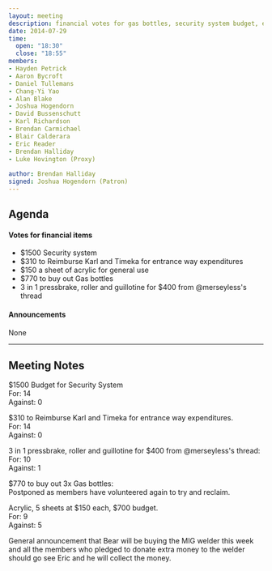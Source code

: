 ```yaml
---
layout: meeting
description: financial votes for gas bottles, security system budget, entranceway renovations, acrylic and 3-in-1 pressbrake
date: 2014-07-29
time:
  open: "18:30"
  close: "18:55"
members:
- Hayden Petrick
- Aaron Bycroft
- Daniel Tullemans
- Chang-Yi Yao
- Alan Blake
- Joshua Hogendorn
- David Bussenschutt
- Karl Richardson
- Brendan Carmichael
- Blair Calderara
- Eric Reader
- Brendan Halliday
- Luke Hovington (Proxy)
  
author: Brendan Halliday
signed: Joshua Hogendorn (Patron)
---
```


## Agenda

#### Votes for financial items

- $1500 Security system
- $310 to Reimburse Karl and Timeka for entrance way expenditures
- $150 a sheet of acrylic for general use
- $770 to buy out Gas bottles
- 3 in 1 pressbrake, roller and guillotine for $400 from @merseyless's thread

#### Announcements

None

---

## Meeting Notes

$1500 Budget for Security System  
For: 14  
Against: 0  

$310 to Reimburse Karl and Timeka for entrance way expenditures.  
For: 14  
Against: 0  

3 in 1 pressbrake, roller and guillotine for $400 from @merseyless's thread:  
For: 10  
Against: 1  

$770 to buy out 3x Gas bottles:  
Postponed as members have volunteered again to try and reclaim.

Acrylic, 5 sheets at $150 each, $700 budget.  
For: 9  
Against: 5 

General announcement that Bear will be buying the MIG welder this week and all the members who pledged to donate extra money to the welder should go see Eric and he will collect the money.
